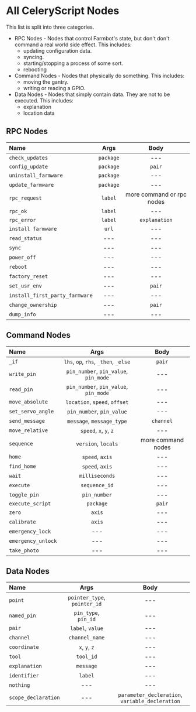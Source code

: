 # All CeleryScript Nodes
This list is split into three categories.
* RPC Nodes - Nodes that control Farmbot's state, but don't don't command
a real world side effect. This includes:
  * updating configuration data.
  * syncing.
  * starting/stopping a process of some sort.
  * rebooting
* Command Nodes - Nodes that physically do something. This includes:
  * moving the gantry.
  * writing or reading a GPIO.
* Data Nodes - Nodes that simply contain data. They are not to be executed.
This includes:
  * explanation
  * location data

## RPC Nodes
| Name                           | Args                                  | Body                      |
|:-------------------------------|:-------------------------------------:|:-------------------------:|
| `check_updates`                | `package`                             | ---                       |
| `config_update`                | `package`                             | `pair`                    |
| `uninstall_farmware`           | `package`                             | ---                       |
| `update_farmware`              | `package`                             | ---                       |
| `rpc_request`                  | `label`                               | more command or rpc nodes |
| `rpc_ok`                       | `label`                               | ---                       |
| `rpc_error`                    | `label`                               | `explanation`             |
| `install farmware`             | `url`                                 | ---                       |
| `read_status`                  | ---                                   | ---                       |
| `sync`                         | ---                                   | ---                       |
| `power_off`                    | ---                                   | ---                       |
| `reboot`                       | ---                                   | ---                       |
| `factory_reset`                | ---                                   | ---                       |
| `set_usr_env`                  | ---                                   | `pair`                    |
| `install_first_party_farmware` | ---                                   | ---                       |
| `change_ownership`             | ---                                   | `pair`                    |
| `dump_info`                    | ---                                   | ---                       |

## Command Nodes
| Name                           | Args                                  | Body                      |
|:-------------------------------|:-------------------------------------:|:-------------------------:|
| `_if`                          | `lhs`, `op`, `rhs`, `_then`, `_else`  | `pair`                    |
| `write_pin`                    | `pin_number`, `pin_value`, `pin_mode` | ---                       |
| `read_pin`                     | `pin_number`, `pin_value`, `pin_mode` | ---                       |
| `move_absolute`                | `location`, `speed`, `offset`         | ---                       |
| `set_servo_angle`              | `pin_number`, `pin_value`             | ---                       |
| `send_message`                 | `message`, `message_type`             | `channel`                 |
| `move_relative`                | `speed`, `x`, `y`, `z`                | ---                       |
| `sequence`                     | `version`, `locals`                   | more command nodes        |
| `home`                         | `speed`, `axis`                       | ---                       |
| `find_home`                    | `speed`, `axis`                       | ---                       |
| `wait`                         | `milliseconds`                        | ---                       |
| `execute`                      | `sequence_id`                         | ---                       |
| `toggle_pin`                   | `pin_number`                          | ---                       |
| `execute_script`               | `package`                             | `pair`                    |
| `zero`                         | `axis`                                | ---                       |
| `calibrate`                    | `axis`                                | ---                       |
| `emergency_lock`               | ---                                   | ---                       |
| `emergency_unlock`             | ---                                   | ---                       |
| `take_photo`                   | ---                                   | ---                       |

## Data Nodes
| Name                           | Args                                  | Body                      |
|:-------------------------------|:-------------------------------------:|:-------------------------:|
| `point`                        | `pointer_type`, `pointer_id`          | ---                       |
| `named_pin`                    | `pin_type`, `pin_id`                  | ---                       |
| `pair`                         | `label`, `value`                      | ---                       |
| `channel`                      | `channel_name`                        | ---                       |
| `coordinate`                   | `x`, `y`, `z`                         | ---                       |
| `tool`                         | `tool_id`                             | ---                       |
| `explanation`                  | `message`                             | ---                       |
| `identifier`                   | `label`                               | ---                       |
| `nothing`                      | ---                                   | ---                       |
| `scope_declaration`            | ---                                   | `parameter_decleration`, `variable_decleration` |
